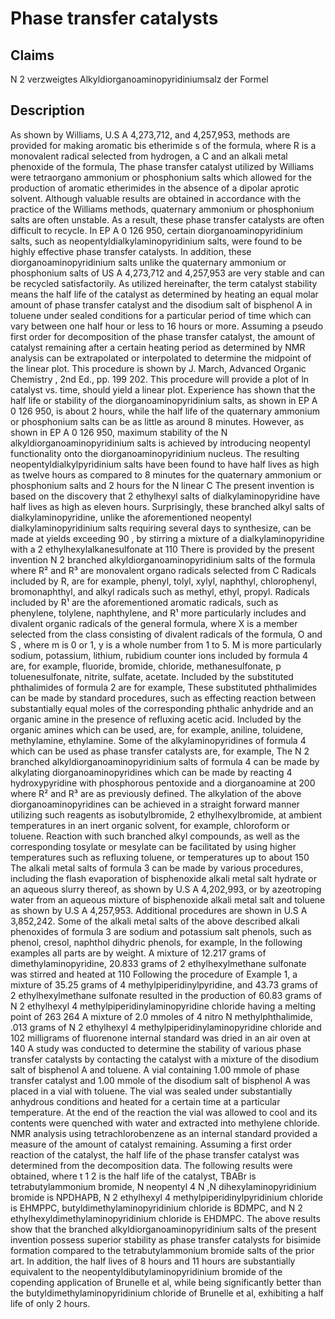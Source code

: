 # Phase transfer catalysts

## Claims
N 2 verzweigtes Alkyldiorganoaminopyridiniumsalz der Formel

## Description
As shown by Williams, U.S A 4,273,712, and 4,257,953, methods are provided for making aromatic bis etherimide s of the formula, where R is a monovalent radical selected from hydrogen, a C and an alkali metal phenoxide of the formula, The phase transfer catalyst utilized by Williams were tetraorgano ammonium or phosphonium salts which allowed for the production of aromatic etherimides in the absence of a dipolar aprotic solvent. Although valuable results are obtained in accordance with the practice of the Williams methods, quaternary ammonium or phosphonium salts are often unstable. As a result, these phase transfer catalysts are often difficult to recycle. In EP A 0 126 950, certain diorganoaminopyridinium salts, such as neopentyldialkylaminopyridinium salts, were found to be highly effective phase transfer catalysts. In addition, these diorganoaminopyridinium salts unlike the quaternary ammonium or phosphonium salts of US A 4,273,712 and 4,257,953 are very stable and can be recycled satisfactorily. As utilized hereinafter, the term catalyst stability means the half life of the catalyst as determined by heating an equal molar amount of phase transfer catalyst and the disodium salt of bisphenol A in toluene under sealed conditions for a particular period of time which can vary between one half hour or less to 16 hours or more. Assuming a pseudo first order for decomposition of the phase transfer catalyst, the amount of catalyst remaining after a certain heating period as determined by NMR analysis can be extrapolated or interpolated to determine the midpoint of the linear plot. This procedure is shown by J. March, Advanced Organic Chemistry , 2nd Ed., pp. 199 202. This procedure will provide a plot of ln catalyst vs. time, should yield a linear plot. Experience has shown that the half life or stability of the diorganoaminopyridinium salts, as shown in EP A 0 126 950, is about 2 hours, while the half life of the quaternary ammonium or phosphonium salts can be as little as around 8 minutes. However, as shown in EP A 0 126 950, maximum stability of the N alkyldiorganoaminopyridinium salts is achieved by introducing neopentyl functionality onto the diorganoaminopyridinium nucleus. The resulting neopentyldialkylpyridinium salts have been found to have half lives as high as twelve hours as compared to 8 minutes for the quaternary ammonium or phosphonium salts and 2 hours for the N linear C The present invention is based on the discovery that 2 ethylhexyl salts of dialkylaminopyridine have half lives as high as eleven hours. Surprisingly, these branched alkyl salts of dialkylaminopyridine, unlike the aforementioned neopentyl dialkylaminopyridinium salts requiring several days to synthesize, can be made at yields exceeding 90 , by stirring a mixture of a dialkylaminopyridine with a 2 ethylhexylalkanesulfonate at 110 There is provided by the present invention N 2 branched alkyldiorganoaminopyridinium salts of the formula where R² and R³ are monovalent organo radicals selected from C Radicals included by R, are for example, phenyl, tolyl, xylyl, naphthyl, chlorophenyl, bromonaphthyl, and alkyl radicals such as methyl, ethyl, propyl. Radicals included by R¹ are the aforementioned aromatic radicals, such as phenylene, tolylene, naphthylene, and R¹ more particularly includes and divalent organic radicals of the general formula, where X is a member selected from the class consisting of divalent radicals of the formula, O and S , where m is 0 or 1, y is a whole number from 1 to 5. M is more particularly sodium, potassium, lithium, rubidium counter ions included by formula 4 are, for example, fluoride, bromide, chloride, methanesulfonate, p toluenesulfonate, nitrite, sulfate, acetate. Included by the substituted phthalimides of formula 2 are for example, These substituted phthalimides can be made by standard procedures, such as effecting reaction between substantially equal moles of the corresponding phthalic anhydride and an organic amine in the presence of refluxing acetic acid. Included by the organic amines which can be used, are, for example, aniline, toluidene, methylamine, ethylamine. Some of the alkylaminopyridines of formula 4 which can be used as phase transfer catalysts are, for example, The N 2 branched alkyldiorganoaminopyridinium salts of formula 4 can be made by alkylating diorganoaminopyridines which can be made by reacting 4 hydroxypyridine with phosphorous pentoxide and a diorganoamine at 200 where R² and R³ are as previously defined. The alkylation of the above diorganoaminopyridines can be achieved in a straight forward manner utilizing such reagents as isobutylbromide, 2 ethylhexylbromide, at ambient temperatures in an inert organic solvent, for example, chloroform or toluene. Reaction with such branched alkyl compounds, as well as the corresponding tosylate or mesylate can be facilitated by using higher temperatures such as refluxing toluene, or temperatures up to about 150 The alkali metal salts of formula 3 can be made by various procedures, including the flash evaporation of bisphenoxide alkali metal salt hydrate or an aqueous slurry thereof, as shown by U.S A 4,202,993, or by azeotroping water from an aqueous mixture of bisphenoxide alkali metal salt and toluene as shown by U.S A 4,257,953. Additional procedures are shown in U.S A 3,852,242. Some of the alkali metal salts of the above described alkali phenoxides of formula 3 are sodium and potassium salt phenols, such as phenol, cresol, naphthol dihydric phenols, for example, In the following examples all parts are by weight. A mixture of 12.217 grams of dimethylaminopyridine, 20.833 grams of 2 ethylhexylmethane sulfonate was stirred and heated at 110 Following the procedure of Example 1, a mixture of 35.25 grams of 4 methylpiperidinylpyridine, and 43.73 grams of 2 ethylhexylmethane sulfonate resulted in the production of 60.83 grams of N 2 ethylhexyl 4 methylpiperidinylaminopyridine chloride having a melting point of 263 264 A mixture of 2.0 mmoles of 4 nitro N methylphthalimide, .013 grams of N 2 ethylhexyl 4 methylpiperidinylaminopyridine chloride and 102 milligrams of fluorenone internal standard was dried in an air oven at 140 A study was conducted to determine the stability of various phase transfer catalysts by contacting the catalyst with a mixture of the disodium salt of bisphenol A and toluene. A vial containing 1.00 mmole of phase transfer catalyst and 1.00 mmole of the disodium salt of bisphenol A was placed in a vial with toluene. The vial was sealed under substantially anhydrous conditions and heated for a certain time at a particular temperature. At the end of the reaction the vial was allowed to cool and its contents were quenched with water and extracted into methylene chloride. NMR analysis using tetrachlorobenzene as an internal standard provided a measure of the amount of catalyst remaining. Assuming a first order reaction of the catalyst, the half life of the phase transfer catalyst was determined from the decomposition data. The following results were obtained, where t 1 2 is the half life of the catalyst, TBABr is tetrabutylammonium bromide, N neopentyl 4 N ,N dihexylaminopyridinium bromide is NPDHAPB, N 2 ethylhexyl 4 methylpiperidinylpyridinium chloride is EHMPPC, butyldimethylaminopyridinium chloride is BDMPC, and N 2 ethylhexyldimethylaminopyridinium chloride is EHDMPC. The above results show that the branched alkyldiorganoaminopyridinium salts of the present invention possess superior stability as phase transfer catalysts for bisimide formation compared to the tetrabutylammonium bromide salts of the prior art. In addition, the half lives of 8 hours and 11 hours are substantially equivalent to the neopentyldibutylaminopyridinium bromide of the copending application of Brunelle et al, while being significantly better than the butyldimethylaminopyridinium chloride of Brunelle et al, exhibiting a half life of only 2 hours.